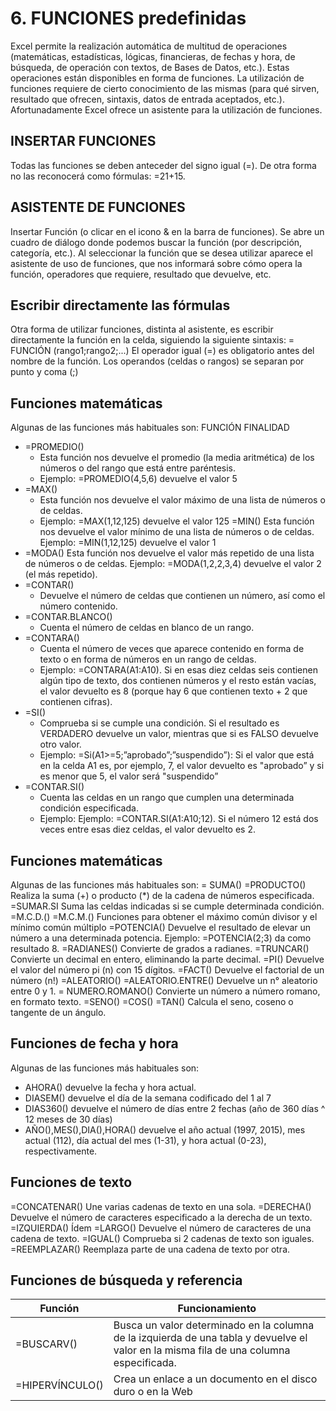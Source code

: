 # 6. FUNCIONES predefinidas

Excel permite la realización automática de multitud de operaciones (matemáticas, estadísticas, lógicas, financieras, de fechas y hora, de búsqueda, de operación con textos, de Bases de Datos, etc.). Estas operaciones están disponibles en forma de funciones.
La utilización de funciones requiere de cierto conocimiento de las mismas (para qué sirven, resultado que ofrecen, sintaxis, datos de entrada aceptados, etc.). Afortunadamente Excel ofrece un asistente para la utilización de funciones.

## INSERTAR FUNCIONES

Todas las funciones se deben anteceder del signo igual (=).
De otra forma no las reconocerá como fórmulas: =21+15.

## ASISTENTE DE FUNCIONES

Insertar Función (o clicar en el icono & en la barra de funciones). Se abre un cuadro de diálogo donde podemos buscar la función (por descripción, categoría, etc.).
Al seleccionar la función que se desea utilizar aparece el asistente de uso de funciones, que nos informará sobre cómo opera la función, operadores que requiere, resultado que devuelve, etc.

## Escribir directamente las fórmulas

Otra forma de utilizar funciones, distinta al asistente, es escribir directamente la función en la celda, siguiendo la siguiente sintaxis:
= FUNCIÓN (rango1;rango2;...)
El operador igual (=) es obligatorio antes del nombre de la función.
Los operandos (celdas o rangos) se separan por punto y coma (;)

## Funciones matemáticas

Algunas de las funciones más habituales son:
FUNCIÓN
FINALIDAD
* =PROMEDIO()
  * Esta función nos devuelve el promedio (la media aritmética) de los números o del rango que está entre paréntesis.
  * Ejemplo: =PROMEDIO(4,5,6) devuelve el valor 5
* =MAX()
  * Esta función nos devuelve el valor máximo de una lista de números o de celdas.
  * Ejemplo: =MAX(1,12,125) devuelve el valor 125
=MIN()
Esta función nos devuelve el valor mínimo de una lista de números o de celdas.
Ejemplo: =MIN(1,12,125) devuelve el valor 1
* =MODA()
Esta función nos devuelve el valor más repetido de una lista de números o de celdas.
Ejemplo: =MODA(1,2,2,3,4) devuelve el valor 2 (el más repetido).
* =CONTAR()
  * Devuelve el número de celdas que contienen un número, así como el número contenido.
* =CONTAR.BLANCO()
  * Cuenta el número de celdas en blanco de un rango.
* =CONTARA()
  * Cuenta el número de veces que aparece contenido en forma de texto o en forma de números en un rango de celdas.
  * Ejemplo: =CONTARA(A1:A10). Si en esas diez celdas seis contienen algún tipo de texto, dos contienen números y el resto están vacías, el valor devuelto es 8 (porque hay 6 que contienen texto + 2 que contienen cifras).
* =SI()
  * Comprueba si se cumple una condición. Si el resultado es VERDADERO devuelve un valor, mientras que si es FALSO devuelve otro valor.
  * Ejemplo: =Si(A1>=5;”aprobado”;”suspendido”): Si el valor que está en la celda A1 es, por ejemplo, 7, el valor devuelto es "aprobado” y si es menor que 5, el valor será "suspendido”
* =CONTAR.SI()
  * Cuenta las celdas en un rango que cumplen una determinada condición especificada.
  * Ejemplo: Ejemplo: =CONTAR.SI(A1:A10;12). Si el número 12 está dos veces entre esas diez celdas, el valor devuelto es 2.

## Funciones matemáticas

Algunas de las funciones más habituales son:
= SUMA() =PRODUCTO()
Realiza la suma (+) o producto (*) de la cadena de números especificada.
=SUMAR.SI
Suma las celdas indicadas si se cumple determinada condición.
=M.C.D.() =M.C.M.()
Funciones para obtener el máximo común divisor y el mínimo común múltiplo
=POTENCIA()
Devuelve el resultado de elevar un número a una determinada potencia.
Ejemplo: =POTENCIA(2;3) da como resultado 8.
=RADIANES()
Convierte de grados a radianes.
=TRUNCAR()
Convierte un decimal en entero, eliminando la parte decimal.
=PI()
Devuelve el valor del número pi (n) con 15 dígitos.
=FACT()
Devuelve el factorial de un número (n!)
=ALEATORIO() =ALEATORIO.ENTRE()
Devuelve un n° aleatorio entre 0 y 1.
= NUMERO.ROMANO()
Convierte un número a número romano, en formato texto.
=SENO() =COS() =TAN()
Calcula el seno, coseno o tangente de un ángulo.

## Funciones de fecha y hora

Algunas de las funciones más habituales son:

* AHORA() devuelve la fecha y hora actual.
* DIASEM() devuelve el día de la semana codificado del 1 al 7
* DIAS360() devuelve el número de días entre 2 fechas (año de 360 días ^ 12 meses de 30 días)
* AÑO(),MES(),DIA(),HORA() devuelve el año actual (1997, 2015), mes actual (112), día actual del mes (1-31), y hora actual (0-23), respectivamente.

## Funciones de texto

=CONCATENAR()
Une varias cadenas de texto en una sola.
=DERECHA()
Devuelve el número de caracteres especificado a la derecha de un texto.
=IZQUIERDA()
Ídem
=LARGO()
Devuelve el número de caracteres de una cadena de texto.
=IGUAL()
Comprueba si 2 cadenas de texto son iguales.
=REEMPLAZAR() Reemplaza parte de una cadena de texto por otra.

## Funciones de búsqueda y referencia

| Función         | Funcionamiento                                                                                                                          |
| --------------- | --------------------------------------------------------------------------------------------------------------------------------------- |
| =BUSCARV()      | Busca un valor determinado en la columna de la izquierda de una tabla y devuelve el valor en la misma fila de una columna especificada. |
| =HIPERVÍNCULO() | Crea un enlace a un documento en el disco duro o en la Web                                                                              |